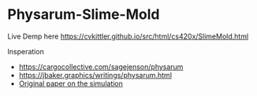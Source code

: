 # Physarum-Slime-Mold

Live Demp here
https://cvkittler.github.io/src/html/cs420x/SlimeMold.html

Insperation
- https://cargocollective.com/sagejenson/physarum
- https://jbaker.graphics/writings/physarum.html
- [Original paper on the simulation](http://eprints.uwe.ac.uk/15260/1/artl.2010.16.2.pdf)
